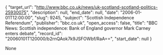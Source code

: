 {
  "target_url": "http://www.bbc.co.uk/news/uk-scotland-scotland-politics-25930075", 
  "description": null, 
  "end_date": null, 
  "date": "2006-01-01T12:00:00", 
  "slug": 9245, 
  "subject": "Scottish Independence Referendum", 
  "publisher": "bbc.co.uk", 
  "open_access": false, 
  "title": "BBC News: Scottish independence: Bank of England governor Mark Carney enters debate", 
  "record_id": "20060101T120000/b2rnQAok7k9JSFOWbf/RaA==", 
  "start_date": null
}

None